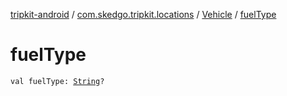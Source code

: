 [tripkit-android](../../index.md) / [com.skedgo.tripkit.locations](../index.md) / [Vehicle](index.md) / [fuelType](./fuel-type.md)

# fuelType

`val fuelType: `[`String`](https://kotlinlang.org/api/latest/jvm/stdlib/kotlin/-string/index.html)`?`